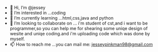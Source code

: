 - 👋 Hi, I’m @jessey
- 👀 I’m interested in ...coding
- 🌱 I’m currently learning ...html,css,java and python
- 💞️ I’m looking to collaborate on ... i'm student of cst,and i want to be programmer,so you can help me for shearing  some uniqe design of wesite and uniqe coding.and i'm uploading code which was done by myself.
- 📫 How to reach me ...you  can mail me: jesseypinkman98@gmail.com

<!---
jessey69/jessey69 is a ✨ special ✨ repository because its `README.md` (this file) appears on your GitHub profile.
You can click the Preview link to take a look at your changes.
--->
